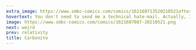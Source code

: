 ```yaml
---
extra_image: https://www.smbc-comics.com/comics/162160713520210521after.png
hovertext: You don't need to send me a technical hate-mail. Actually, I'm a big fan of Star Track.
image: https://www.smbc-comics.com/comics/1621607087-20210521.png
next: weird
prev: relativity
title: Carbonite
---
```

